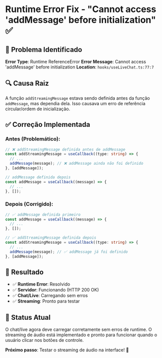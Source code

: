 # Runtime Error Fix - "Cannot access 'addMessage' before initialization" ✅

## 🎯 Problema Identificado
**Error Type**: Runtime ReferenceError
**Error Message**: Cannot access 'addMessage' before initialization
**Location**: `hooks/useLiveChat.ts:77:7`

## 🔍 Causa Raiz
A função `addStreamingMessage` estava sendo definida antes da função `addMessage`, mas dependia dela. Isso causava um erro de referência circular/ordem de inicialização.

## ✅ Correção Implementada

### **Antes (Problemático)**:
```typescript
// ❌ addStreamingMessage definida antes de addMessage
const addStreamingMessage = useCallback((type: string) => {
  // ...
  addMessage(message); // ❌ addMessage ainda não foi definido
}, [addMessage]);

// addMessage definida depois
const addMessage = useCallback((message) => {
  // ...
}, []);
```

### **Depois (Corrigido)**:
```typescript
// ✅ addMessage definida primeiro
const addMessage = useCallback((message) => {
  // ...
}, []);

// ✅ addStreamingMessage definida depois
const addStreamingMessage = useCallback((type: string) => {
  // ...
  addMessage(message); // ✅ addMessage já foi definido
}, [addMessage]);
```

## 🚀 Resultado
- ✅ **Runtime Error**: Resolvido
- ✅ **Servidor**: Funcionando (HTTP 200 OK)
- ✅ **Chat/Live**: Carregando sem erros
- ✅ **Streaming**: Pronto para testar

## 📱 Status Atual
O chat/live agora deve carregar corretamente sem erros de runtime. O streaming de áudio está implementado e pronto para funcionar quando o usuário clicar nos botões de controle.

**Próximo passo**: Testar o streaming de áudio na interface! 🎉

